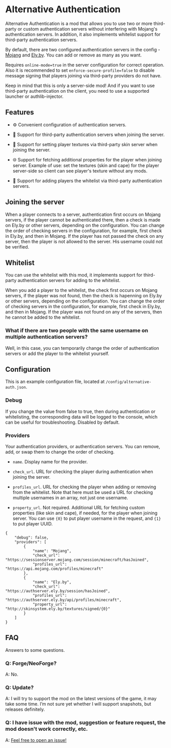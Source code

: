 # Alternative Authentication

Alternative Authentication is a mod that allows you to use two or more third-party or custom authentication servers without interfering with Mojang's authentication servers. In addition, it also implements whitelist support for third-party authentication servers.

By default, there are two configured authentication servers in the config - [Mojang](https://wiki.vg/Mojang_API) and [Ely.by](https://docs.ely.by/en/api.html). You can add or remove as many as you want.

Requires `online-mode=true` in the server configuration for correct operation. Also it is recommended to set `enforce-secure-profile=false` to disable message signing that players joining via third-party providers do not have.

Keep in mind that this is only a server-side mod! And if you want to use third-party authentication on the client, you need to use a supported launcher or authlib-injector.

## Features

-   ⚙️ Convenient configuration of authentication servers.

-   🔐 Support for third-party authentication servers when joining the server.

-   👕 Support for setting player textures via third-party skin server when joining the server.

-   🌐 Support for fetching additional properties for the player when joining server. Example of use: set the textures (skin and cape) for the player server-side so client can see player's texture without any mods.

-   📝 Support for adding players the whitelist via third-party authentication servers.

## Joining the server

When a player connects to a server, authentication first occurs on Mojang servers, if the player cannot be authenticated there, then a check is made on <span>Ely.by</span> or other servers, depending on the configuration. You can change the order of checking servers in the configuration, for example, first check in <span>Ely.by</span>, and then in Mojang. If the player has not passed the check on any server, then the player is not allowed to the server. His username could not be verified.

## Whitelist

You can use the whitelist with this mod, it implements support for third-party authentication servers for adding to the whitelist.

When you add a player to the whitelist, the check first occurs on Mojang servers, if the player was not found, then the check is hapenning on <span>Ely.by</span> or other servers, depending on the configuration. You can change the order of checking servers in the configuration, for example, first check in <span>Ely.by</span>, and then in Mojang. If the player was not found on any of the servers, then he cannot be added to the whitelist.

### What if there are two people with the same username on multiple authentication servers?

Well, in this case, you can temporarily change the order of authentication servers or add the player to the whitelist yourself.

## Configuration

This is an example configuration file, located at `/config/alternative-auth.json`.

### Debug

If you change the value from false to true, then during authentication or whitelisting, the corresponding data will be logged to the console, which can be useful for troubleshooting. Disabled by default.

### Providers

Your authentication providers, or authentication servers. You can remove, add, or swap them to change the order of checking.

-   `name`. Display name for the provider.

-   `check_url`. URL for checking the player during authentication when joining the server.

-   `profiles_url`. URL for checking the player when adding or removing from the whitelist. Note that here must be used a URL for checking multiple usernames in an array, not just one username.

-   `property_url`. Not required. Additional URL for fetching custom properties (like skin and cape), if needed, for the player when joining server. You can use `{0}` to put player username in the request, and `{1}` to put player UUID.

```
{
    "debug": false,
    "providers": [
        {
            "name": "Mojang",
            "check_url": "https://sessionserver.mojang.com/session/minecraft/hasJoined",
            "profiles_url": "https://api.mojang.com/profiles/minecraft"
        },
        {
            "name": "Ely.by",
            "check_url": "https://authserver.ely.by/session/hasJoined",
            "profiles_url": "https://authserver.ely.by/api/profiles/minecraft",
            "property_url": "http://skinsystem.ely.by/textures/signed/{0}"
        }
    ]
}
```

## FAQ

Answers to some questions.

### Q: Forge/NeoForge?

A: No.

### Q: Update?

A: I will try to support the mod on the latest versions of the game, it may take some time. I’m not sure yet whether I will support snapshots, but releases definitely.

### Q: I have issue with the mod, suggestion or feature request, the mod doesn't work correctly, etc.

A: [Feel free to open an issue!](https://github.com/GGSkyOne/alternative-authentication/issues)
